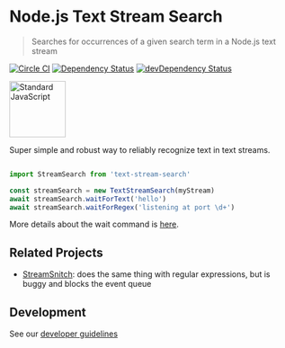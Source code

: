 # Node.js Text Stream Search
> Searches for occurrences of a given search term in a Node.js text stream

[![Circle CI](https://circleci.com/gh/Originate/node-text-stream-search.svg?style=shield)](https://circleci.com/gh/Originate/node-text-stream-search)
[![Dependency Status](https://david-dm.org/originate/node-text-stream-search.svg)](https://david-dm.org/originate/node-text-stream-search)
[![devDependency Status](https://david-dm.org/originate/node-text-stream-search/dev-status.svg)](https://david-dm.org/originate/node-text-stream-search#info=devDependencies)

<a href="https://github.com/feross/standard">
  <img src="https://cdn.rawgit.com/feross/standard/master/sticker.svg" alt="Standard JavaScript" width="100">
</a>


Super simple and robust way to reliably recognize text in text streams.


```javascript

import StreamSearch from 'text-stream-search'

const streamSearch = new TextStreamSearch(myStream)
await streamSearch.waitForText('hello')
await streamSearch.waitForRegex('listening at port \d+')

```

More details about the wait command is [here](features/wait.feature).


## Related Projects

* [StreamSnitch](https://github.com/dmotz/stream-snitch): does the same thing with regular expressions,
  but is buggy and blocks the event queue


## Development

See our [developer guidelines](CONTRIBUTING.md)

